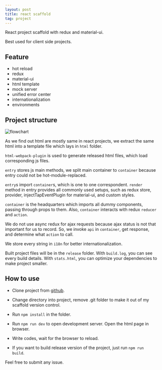 ```yaml
---
layout: post
title: react scaffold
tag: project
---
```


React project scaffold with redux and material-ui.

Best used for client side projects.

## Feature

- hot reload
- redux
- material-ui
- html template
- mock server
- unified error center
- internationalization
- environments

## Project structure

![flowchart](/image/2016-10-10-react-scaffold/flowchart.png)

As we find out html are mostly same in react projects, we extract the same html into a template file which lays in `html` folder.

`html-webpack-plugin` is used to generate released html files, which load corresponding js files.

`entry` stores js main methods, we split main container to `container` because entry could not be hot-module-replaced.

`entry`s import `container`s, which is one to one correspondent. `render` method in entry provides all commonly used setups, such as redux store, provider, injectTapEventPlugin for material-ui, and custom styles.

`container` is the headquarters which imports all dummy components, passing through props to them. Also, `container` interacts with redux `reducer` and `action`.

We do not use async redux for ajax requests because ajax status is not that important for us to record. So, we invoke `api` in `container`, get response, and determine what `action` to call.

We store every string in `i18n` for better internationalization.

Built project files will be in the `release` folder. With `build.log`, you can see every build details. With `stats.html`, you can optimize your dependencies to make project smaller.

## How to use

- Clone project from [github](https://github.com/vivaxy/react-scaffold).

- Change directory into project, remove .git folder to make it out of my scaffold version control.

- Run `npm install` in the folder.

- Run `npm run dev` to open development server. Open the html page in browser.

- Write codes, wait for the browser to reload.

- If you want to build release version of the project, just run `npm run build`.

Feel free to submit any issue.
